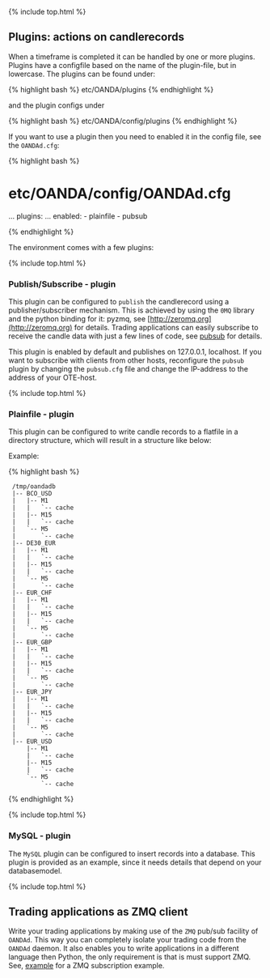 {% include top.html %}

<a name="plugins"></a>

## Plugins: actions on candlerecords 

When a timeframe is completed it can be handled by one or more plugins.
Plugins have a configfile based on the name of the plugin-file, but in lowercase.
The plugins can be found under:

{% highlight bash %}
 etc/OANDA/plugins
{% endhighlight %}

and the plugin configs under 

{% highlight bash %}
etc/OANDA/config/plugins
{% endhighlight %}

If you want to use a plugin then you need to enabled it in the config file, see the `OANDAd.cfg`:

{% highlight bash %}
# etc/OANDA/config/OANDAd.cfg
...
plugins:
  ...
  enabled:
    - plainfile
    - pubsub

{% endhighlight %}


The environment comes with a few plugins:

{% include top.html %}

### Publish/Subscribe - plugin

This plugin can be configured to `publish` the candlerecord using a publisher/subscriber mechanism. This is achieved by using the `0MQ` library and the python binding for it: pyzmq, see
 [http://zeromq.org](http://zeromq.org) for details.
Trading applications can easily subscribe to receive the candle data with just a few lines
of code, see [pubsub](/pubsub/) for details.

This plugin is enabled by default and publishes on 127.0.0.1, localhost. If you want
to subscribe with clients from other hosts, reconfigure the `pubsub` plugin by changing
the `pubsub.cfg` file and change the IP-address to the address of your OTE-host.

{% include top.html %}

### Plainfile - plugin

This plugin can be configured to write candle records to a flatfile in a directory structure,
which will result in a structure like below:

Example:

{% highlight bash %}

     /tmp/oandadb
     |-- BCO_USD
     |   |-- M1
     |   |   `-- cache
     |   |-- M15
     |   |   `-- cache
     |   `-- M5
     |       `-- cache
     |-- DE30_EUR
     |   |-- M1
     |   |   `-- cache
     |   |-- M15
     |   |   `-- cache
     |   `-- M5
     |       `-- cache
     |-- EUR_CHF
     |   |-- M1
     |   |   `-- cache
     |   |-- M15
     |   |   `-- cache
     |   `-- M5
     |       `-- cache
     |-- EUR_GBP
     |   |-- M1
     |   |   `-- cache
     |   |-- M15
     |   |   `-- cache
     |   `-- M5
     |       `-- cache
     |-- EUR_JPY
     |   |-- M1
     |   |   `-- cache
     |   |-- M15
     |   |   `-- cache
     |   `-- M5
     |       `-- cache
     |-- EUR_USD
         |-- M1
         |   `-- cache
         |-- M15
         |   `-- cache
         `-- M5
             `-- cache

{% endhighlight %}


{% include top.html %}

### MySQL - plugin

The `MySQL` plugin can be configured to insert records into a database. This plugin is provided as an example, since it needs details that depend on your
databasemodel.

{% include top.html %}

## Trading applications as ZMQ client

Write your trading applications by making use of the `ZMQ` pub/sub facility of `OANDAd`.
This way you can completely isolate your trading code from the `OANDAd` daemon. It 
also enables you to
write applications in a different language then Python, the only requirement is
that is must support ZMQ.
See, [example](/pubsub/) for a ZMQ subscription example. 
